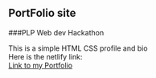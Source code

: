 ## PortFolio site
###PLP Web dev Hackathon

This is a simple HTML CSS profile and bio  
Here is the netlify link:  
[Link to my Portfolio](https://soft-jelly-4ba045.netlify.app/)
